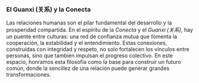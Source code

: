 ### El Guanxi (关系)  y la Conecta

Las relaciones humanas son el pilar fundamental del desarrollo y la prosperidad compartida. En el espíritu de la *Conecta* y el *Guanxi (关系)*, hay un puente entre culturas: una red de confianza mutua que fomenta la cooperación, la estabilidad y el entendimiento. Estas conexiones, construidas con integridad y respeto, no solo fortalecen los vínculos entre personas, sino que también impulsan el progreso colectivo. En este espacio, honramos esta filosofía como la base para construir un futuro común, donde la sencillez de una relación puede generar grandes transformaciones.
